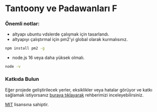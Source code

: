 # Tantoony ve Padawanları F
### Önemli notlar:
* altyapı ubuntu vdslerde çalışmak için tasarlandı.
* altyapıyı çalıştırmal için pm2'yi global olarak kurmalısınız.
```bash
npm install pm2 -g
```
* node.js 16 veya daha yüksek olmalı.
```bash
node -v
```
### Katkıda Bulun
Eğer projede geliştirilecek yerler, eksiklikler veya hatalar görüyor ve katkı sağlamak istiyorsanız [buraya tıklayarak](https://github.com/Tantoony/asg-pub/wiki/Rehber:-Katk%C4%B1da-Bulun) rehberimizi inceleyebilirsiniz.


[MIT](https://choosealicense.com/licenses/mit/) lisansına sahiptir.
